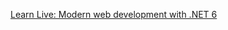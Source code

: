 [Learn Live: Modern web development with .NET 6](https://docs.microsoft.com/en-us/events/learntv/learnlive-modern-web-dev-with-dotnet6/?WT.mc_id=learnlive-48048?WT.mc_id=learnlive-web-learn)
